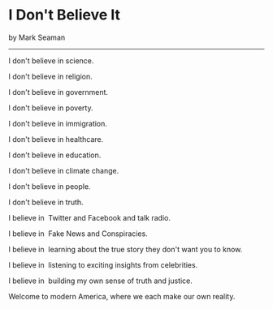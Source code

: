 # I Don't Believe It

by Mark Seaman

---

I don't believe in science.   

I don't believe in religion.

I don't believe in government.

I don't believe in poverty.

I don't believe in immigration.

I don't believe in healthcare.

I don't believe in education.

I don't believe in climate change.

I don't believe in people.

I don't believe in truth.

I believe in  Twitter and Facebook and talk radio.

I believe in  Fake News and Conspiracies.

I believe in  learning about the true story they don't want you to know.  

I believe in  listening to exciting insights from celebrities.

I believe in  building my own sense of truth and justice.

Welcome to modern America, where we each make our own reality.

